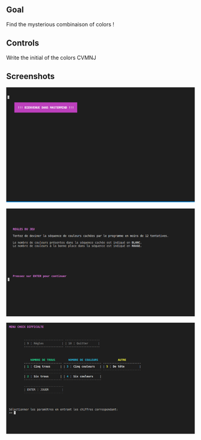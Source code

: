 ## Goal

Find the mysterious combinaison of colors !

## Controls

Write the initial of the colors CVMNJ

## Screenshots
![title](screenshots/title.png)


![rules](screenshots/rules.png)


![menu](screenshots/menu.png)
